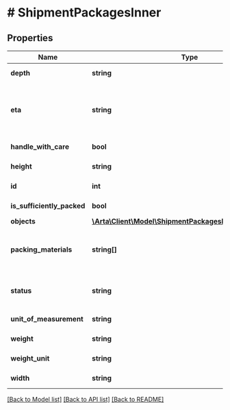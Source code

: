 # # ShipmentPackagesInner

## Properties

Name | Type | Description | Notes
------------ | ------------- | ------------- | -------------
**depth** | **string** |  | [optional] [readonly]
**eta** | **string** | The expected delivery date for this package in the &#x60;MM/DD/YYYY&#x60; format | [optional]
**handle_with_care** | **bool** |  | [optional] [readonly]
**height** | **string** |  | [optional] [readonly]
**id** | **int** | The ID of the package | [optional] [readonly]
**is_sufficiently_packed** | **bool** |  | [optional] [readonly]
**objects** | [**\Arta\Client\Model\ShipmentPackagesInnerObjectsInner[]**](ShipmentPackagesInnerObjectsInner.md) |  | [optional]
**packing_materials** | **string[]** | The list of materials used in this package&#39;s constuction | [optional] [readonly]
**status** | **string** | The current delivery status for this package | [optional] [readonly]
**unit_of_measurement** | **string** |  | [optional] [readonly]
**weight** | **string** |  | [optional] [readonly]
**weight_unit** | **string** |  | [optional] [readonly]
**width** | **string** |  | [optional] [readonly]

[[Back to Model list]](../../README.md#models) [[Back to API list]](../../README.md#endpoints) [[Back to README]](../../README.md)
